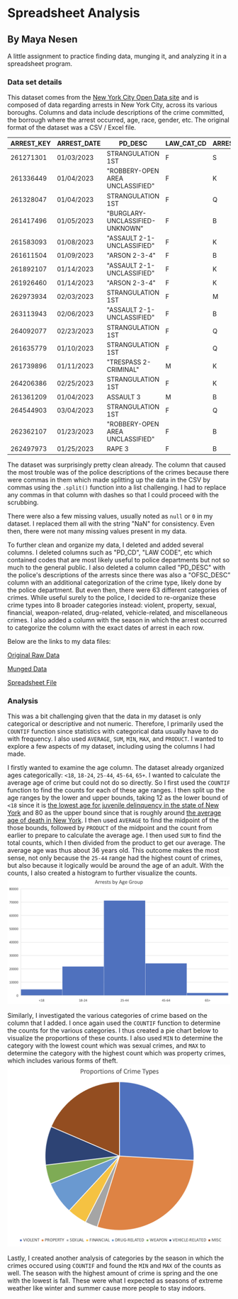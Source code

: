 # Spreadsheet Analysis

## By Maya Nesen

A little assignment to practice finding data, munging it, and analyzing it in a spreadsheet program.

### Data set details

This dataset comes from the [New York City Open Data site](https://data.cityofnewyork.us/Public-Safety/NYPD-Arrest-Data-Year-to-Date-/uip8-fykc/about_data) and is composed of data regarding arrests in New York City, across its various boroughs. Columns and data include descriptions of the crime committed, the borrough where the arrest occurred, age, race, gender, etc. The original format of the dataset was a CSV / Excel file.

| ARREST_KEY | ARREST_DATE | PD_DESC                          | LAW_CAT_CD | ARREST_BORO | JURISDICTION_CODE | AGE_GROUP | PERP_SEX | PERP_RACE | X_COORD_CD,Y_COORD_CD | Latitude         | Longitude         | SEASON | CRIME_TYPE |
| ---------- | ----------- | -------------------------------- | ---------- | ----------- | ----------------- | --------- | -------- | --------- | --------------------- | ---------------- | ----------------- | ------ | ---------- |
| 261271301  | 01/03/2023  | STRANGULATION 1ST                | F          | S           | 0                 | 25-44     | M        | WHITE     | 962808,174275         | 40.644996        | -74.077263        | WINTER | VIOLENT    |
| 261336449  | 01/04/2023  | "ROBBERY-OPEN AREA UNCLASSIFIED" | F          | K           | 0                 | <18       | M        | BLACK     | 995118,155708         | 40.594054        | -73.960866        | WINTER | PROPERTY   |
| 261328047  | 01/04/2023  | STRANGULATION 1ST                | F          | Q           | 0                 | 18-24     | M        | BLACK     | 1007694,219656        | 40.769552        | -73.915361        | WINTER | VIOLENT    |
| 261417496  | 01/05/2023  | "BURGLARY-UNCLASSIFIED-UNKNOWN"  | F          | B           | 0                 | 25-44     | F        | BLACK     | 1007174,239542        | 40.824135        | -73.91717         | WINTER | PROPERTY   |
| 261583093  | 01/08/2023  | "ASSAULT 2-1-UNCLASSIFIED"       | F          | K           | 0                 | 25-44     | M        | BLACK     | 984110,188363         | 40.683691        | -74.000504        | WINTER | VIOLENT    |
| 261611504  | 01/09/2023  | "ARSON 2-3-4"                    | F          | B           | 71                | 25-44     | M        | WHITE     | 1028555,246897        | 40.84424         | -73.839868        | WINTER | PROPERTY   |
| 261892107  | 01/14/2023  | "ASSAULT 2-1-UNCLASSIFIED"       | F          | K           | 0                 | 25-44     | M        | BLACK     | 996541,199439         | 40.714082        | -73.955662        | WINTER | VIOLENT    |
| 261926460  | 01/14/2023  | "ARSON 2-3-4"                    | F          | K           | 0                 | 25-44     | M        | BLACK     | 1000520,168264        | 40.628508        | -73.941384        | WINTER | PROPERTY   |
| 262973934  | 02/03/2023  | STRANGULATION 1ST                | F          | M           | 0                 | 25-44     | M        | BLACK     | 1003818,253167        | 40.861538        | -73.929256        | WINTER | VIOLENT    |
| 263113943  | 02/06/2023  | "ASSAULT 2-1-UNCLASSIFIED"       | F          | B           | 0                 | 45-64     | F        | BLACK     | 1010036,246475        | 40.843155        | -73.906802        | WINTER | VIOLENT    |
| 264092077  | 02/23/2023  | STRANGULATION 1ST                | F          | Q           | 0                 | 25-44     | F        | BLACK     | 1057766,203992        | 40.726284        | -73.73476         | WINTER | VIOLENT    |
| 261635779  | 01/10/2023  | STRANGULATION 1ST                | F          | Q           | 0                 | 18-24     | M        | BLACK     | 1050620,157860        | 40.599718        | -73.760999        | WINTER | VIOLENT    |
| 261739896  | 01/11/2023  | "TRESPASS 2- CRIMINAL"           | M          | K           | 0                 | 18-24     | F        | BLACK     | 991150,192509         | 40.695068        | -73.975116        | WINTER | PROPERTY   |
| 264206386  | 02/25/2023  | STRANGULATION 1ST                | F          | K           | 0                 | 45-64     | M        | BLACK     | 1000520,168264        | 40.628508        | -73.941384        | WINTER | VIOLENT    |
| 261361209  | 01/04/2023  | ASSAULT 3                        | M          | B           | 0                 | 18-24     | F        | BLACK     | 1007528,234117        | 40.809243        | -73.915909        | WINTER | VIOLENT    |
| 264544903  | 03/04/2023  | STRANGULATION 1ST                | F          | Q           | 0                 | 25-44     | M        | BLACK     | 1007694,219656        | 40.769552        | -73.915361        | SPRING | VIOLENT    |
| 262362107  | 01/23/2023  | "ROBBERY-OPEN AREA UNCLASSIFIED" | F          | B           | 0                 | 25-44     | M        | BLACK     | 1026486,262591        | 40.887325        | -73.847247        | WINTER | PROPERTY   |
| 262497973  | 01/25/2023  | RAPE 3                           | F          | B           | 0                 | <18       | M        | BLACK     | 1017478,256069        | 40.8694704770483 | -73.8798608037303 | WINTER | SEXUAL     |

The dataset was surprisingly pretty clean already. The column that caused the most trouble was of the police descriptions of the crimes because there were commas in them which made splitting up the data in the CSV by commas using the `.split()` function into a list challenging. I had to replace any commas in that column with dashes so that I could proceed with the scrubbing.

There were also a few missing values, usually noted as `null` or `0` in my dataset. I replaced them all with the string "NaN" for consistency. Even then, there were not many missing values present in my data.

To further clean and organize my data, I deleted and added several columns. I deleted columns such as "PD_CD", "LAW CODE", etc which contained codes that are most likely useful to police departments but not so much to the general public. I also deleted a column called "PD_DESC" with the police's descriptions of the arrests since there was also a "OFSC_DESC" column with an additional categorization of the crime type, likely done by the police department. But even then, there were 63 different categories of crimes. While useful surely to the police, I decided to re-organize these crime types into 8 broader categories instead: violent, property, sexual, financial, weapon-related, drug-related, vehicle-related, and miscellaneous crimes. I also added a column with the season in which the arrest occurred to categorize the column with the exact dates of arrest in each row.

Below are the links to my data files:

[Original Raw Data](https://github.com/dbdesign-students-spring2024/3-spreadsheet-analysis-mayanesen/blob/main/data/NYPD_Arrest_Data__Year_to_Date__20240213.csv)

[Munged Data](https://github.com/dbdesign-students-spring2024/3-spreadsheet-analysis-mayanesen/blob/main/data/clean_data.csv)

[Spreadsheet File](https://github.com/dbdesign-students-spring2024/3-spreadsheet-analysis-mayanesen/blob/main/data/nypd_arrest_data.xls)

### Analysis

This was a bit challenging given that the data in my dataset is only categorical or descriptive and not numeric. Therefore, I primarily used the `COUNTIF` function since statistics with categorical data usually have to do with frequency. I also used `AVERAGE`, `SUM`, `MIN`, `MAX`, and `PRODUCT`. I wanted to explore a few aspects of my dataset, including using the columns I had made.

I firstly wanted to examine the age column. The dataset already organized ages categorically: `<18`, `18-24`, `25-44`, `45-64`, `65+`. I wanted to calculate the average age of crime but could not do so directly. So I first used the `COUNTIF` function to find the counts for each of these age ranges. I then split up the age ranges by the lower and upper bounds, taking 12 as the lower bound of `<18` since it is [the lowest age for juvenile delinquency in the state of New York](https://ocfs.ny.gov/programs/youth/raise-the-lower-age/#:~:text=Response%20and%20Supports-,Overview,of%20the%20Laws%20of%202022) and 80 as the upper bound since that is roughly around [the average age of death in New York](https://www.nyc.gov/site/doh/about/about-doh/healthynyc.page#:~:text=Life%20expectancy%20%E2%80%94%20the%20average%20number,in%20lifespan%20in%20a%20century). I then used `AVERAGE` to find the midpoint of the those bounds, followed by `PRODUCT` of the midpoint and the count from earlier to prepare to calculate the average age. I then used `SUM` to find the total counts, which I then divided from the product to get our average. The average age was thus about 36 years old. This outcome makes the most sense, not only because the `25-44` range had the highest count of crimes, but also because it logically would be around the age of an adult. With the counts, I also created a histogram to further visualize the counts. ![Histogram of Crimes by Age Range](https://github.com/dbdesign-students-spring2024/3-spreadsheet-analysis-mayanesen/blob/main/Crime_histogram.png)

Similarly, I investigated the various categories of crime based on the column that I added. I once again used the `COUNTIF` function to determine the counts for the various categories. I thus created a pie chart below to visualize the proportions of these counts. I also used `MIN` to determine the category with the lowest count which was sexual crimes, and `MAX` to determine the category with the highest count which was property crimes, which includes various forms of theft.
![Pie Chart of Crime Types](https://github.com/dbdesign-students-spring2024/3-spreadsheet-analysis-mayanesen/blob/main/pie_chart.png)

Lastly, I created another analysis of categories by the season in which the crimes occured using `COUNTIF` and found the `MIN` and `MAX` of the counts as well. The season with the highest amount of crime is spring and the one with the lowest is fall. These were what I expected as seasons of extreme weather like winter and summer cause more people to stay indoors.
